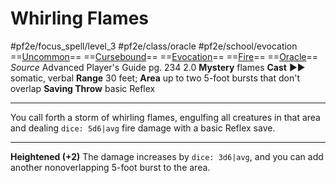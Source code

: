 # Whirling Flames
#pf2e/focus_spell/level_3 #pf2e/class/oracle #pf2e/school/evocation 
==[Uncommon](../../../rules/traits/uncommon.md)== ==[Cursebound](../../../Traits/Cursebound.md)== ==[Evocation](../../../rules/traits/evocation.md)== ==[Fire](../../../rules/traits/fire.md)== ==[Oracle](../../../Traits/Oracle.md)==
*Source* Advanced Player's Guide pg. 234 2.0
**Mystery** flames
**Cast** ►► somatic, verbal
**Range** 30 feet; **Area** up to two 5-foot bursts that don't overlap
**Saving Throw** basic Reflex

---
You call forth a storm of whirling flames, engulfing all creatures in that area and dealing `dice: 5d6|avg` fire damage with a basic Reflex save.

<hr>

**Heightened (+2)** The damage increases by `dice: 3d6|avg`, and you can add another nonoverlapping 5-foot burst to the area.